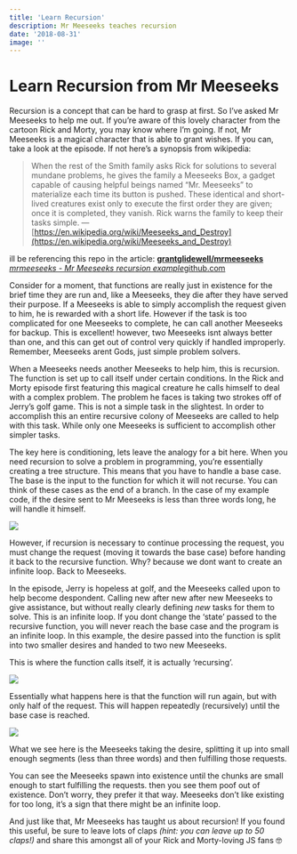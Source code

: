 ```yaml
---
title: 'Learn Recursion'
description: Mr Meeseeks teaches recursion
date: '2018-08-31'
image: ''
---
```


# Learn Recursion from Mr Meeseeks

Recursion is a concept that can be hard to grasp at first. So I’ve asked Mr Meeseeks to help me out. If you’re aware of this lovely character from the cartoon Rick and Morty, you may know where I’m going. If not, Mr Meeseeks is a magical character that is able to grant wishes. If you can, take a look at the episode. If not here’s a synopsis from wikipedia:

> When the rest of the Smith family asks Rick for solutions to several mundane problems, he gives the family a Meeseeks Box, a gadget capable of causing helpful beings named “Mr. Meeseeks” to materialize each time its button is pushed. These identical and short-lived creatures exist only to execute the first order they are given; once it is completed, they vanish. Rick warns the family to keep their tasks simple. — [https://en.wikipedia.org/wiki/Meeseeks_and_Destroy](https://en.wikipedia.org/wiki/Meeseeks_and_Destroy)

ill be referencing this repo in the article:
[**grantglidewell/mrmeeseeks**
*mrmeeseeks - Mr Meeseeks recursion example*github.com](https://github.com/grantglidewell/mrmeeseeks)

Consider for a moment, that functions are really just in existence for the brief time they are run and, like a Meeseeks, they die after they have served their purpose. If a Meeseeks is able to simply accomplish the request given to him, he is rewarded with a short life. However if the task is too complicated for one Meeseeks to complete, he can call another Meeseeks for backup. This is excellent! however, two Meeseeks isnt always better than one, and this can get out of control very quickly if handled improperly. Remember, Meeseeks arent Gods, just simple problem solvers.

When a Meeseeks needs another Meeseeks to help him, this is recursion. The function is set up to call itself under certain conditions. In the Rick and Morty episode first featuring this magical creature he calls himself to deal with a complex problem. The problem he faces is taking two strokes off of Jerry’s golf game. This is not a simple task in the slightest. In order to accomplish this an entire recursive colony of Meeseeks are called to help with this task. While only one Meeseeks is sufficient to accomplish other simpler tasks.

The key here is conditioning, lets leave the analogy for a bit here. When you need recursion to solve a problem in programming, you’re essentially creating a tree structure. This means that you have to handle a base case. The base is the input to the function for which it will not recurse. You can think of these cases as the end of a branch. In the case of my example code, if the desire sent to Mr Meeseeks is less than three words long, he will handle it himself.

![](https://cdn-images-1.medium.com/max/2000/1*ufBA7xFn9qkORjLpoYmAIA.png)

However, if recursion is necessary to continue processing the request, you must change the request (moving it towards the base case) before handing it back to the recursive function. Why? because we dont want to create an infinite loop. Back to Meeseeks.

In the episode, Jerry is hopeless at golf, and the Meeseeks called upon to help become despondent. Calling new after new after new Meeseeks to give assistance, but without really clearly defining _new_ tasks for them to solve. This is an infinite loop. If you dont change the ‘state’ passed to the recursive function, you will never reach the base case and the program is an infinite loop. In this example, the desire passed into the function is split into two smaller desires and handed to two new Meeseeks.

This is where the function calls itself, it is actually ‘recursing’.

![](https://cdn-images-1.medium.com/max/2000/1*bu2j1v7qxok1SZ4MR4yMxw.png)

Essentially what happens here is that the function will run again, but with only half of the request. This will happen repeatedly (recursively) until the base case is reached.

![](https://cdn-images-1.medium.com/max/2000/1*mJh4hWvg2S7_zj5RCWPF7A.png)

What we see here is the Meeseeks taking the desire, splitting it up into small enough segments (less than three words) and then fulfilling those requests.

You can see the Meeseeks spawn into existence until the chunks are small enough to start fulfilling the requests. then you see them poof out of existence. Don’t worry, they prefer it that way. Meeseeks don’t like existing for too long, it’s a sign that there might be an infinite loop.

And just like that, Mr Meeseeks has taught us about recursion! If you found this useful, be sure to leave lots of claps _(hint: you can leave up to 50 claps!)_ and share this amongst all of your Rick and Morty-loving JS fans 🤓

